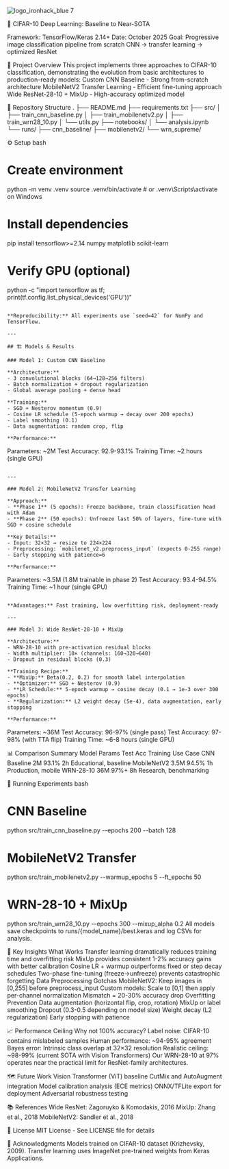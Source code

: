 ![logo_ironhack_blue 7](https://user-images.githubusercontent.com/23629340/40541063-a07a0a8a-601a-11e8-91b5-2f13e4e6b441.png)

🧠 CIFAR-10 Deep Learning: Baseline to Near-SOTA

Framework: TensorFlow/Keras 2.14+
Date: October 2025
Goal: Progressive image classification pipeline from scratch CNN → transfer learning → optimized ResNet

📌 Project Overview
This project implements three approaches to CIFAR-10 classification, demonstrating the evolution from basic architectures to production-ready models:
 Custom CNN Baseline - Strong from-scratch architecture
 MobileNetV2 Transfer Learning - Efficient fine-tuning approach
 Wide ResNet-28-10 + MixUp - High-accuracy optimized model

📁 Repository Structure
.
├── README.md
├── requirements.txt
├── src/
│   ├── train_cnn_baseline.py
│   ├── train_mobilenetv2.py
│   ├── train_wrn28_10.py
│   └── utils.py
├── notebooks/
│   └── analysis.ipynb
└── runs/
    ├── cnn_baseline/
    ├── mobilenetv2/
    └── wrn_supreme/

⚙️ Setup
bash
# Create environment
python -m venv .venv
source .venv/bin/activate  # or .venv\Scripts\activate on Windows

# Install dependencies
pip install tensorflow>=2.14 numpy matplotlib scikit-learn

# Verify GPU (optional)
python -c "import tensorflow as tf; print(tf.config.list_physical_devices('GPU'))"
```

**Reproducibility:** All experiments use `seed=42` for NumPy and TensorFlow.

---

## 🏗️ Models & Results

### Model 1: Custom CNN Baseline

**Architecture:**
- 3 convolutional blocks (64→128→256 filters)
- Batch normalization + dropout regularization
- Global average pooling + dense head

**Training:**
- SGD + Nesterov momentum (0.9)
- Cosine LR schedule (5-epoch warmup → decay over 200 epochs)
- Label smoothing (0.1)
- Data augmentation: random crop, flip

**Performance:**
```
Parameters: ~2M
Test Accuracy: 92.9-93.1%
Training Time: ~2 hours (single GPU)
```

---

### Model 2: MobileNetV2 Transfer Learning

**Approach:**
- **Phase 1** (5 epochs): Freeze backbone, train classification head with Adam
- **Phase 2** (50 epochs): Unfreeze last 50% of layers, fine-tune with SGD + cosine schedule

**Key Details:**
- Input: 32×32 → resize to 224×224
- Preprocessing: `mobilenet_v2.preprocess_input` (expects 0-255 range)
- Early stopping with patience=6

**Performance:**
```
Parameters: ~3.5M (1.8M trainable in phase 2)
Test Accuracy: 93.4-94.5%
Training Time: ~1 hour (single GPU)
```

**Advantages:** Fast training, low overfitting risk, deployment-ready

---

### Model 3: Wide ResNet-28-10 + MixUp

**Architecture:**
- WRN-28-10 with pre-activation residual blocks
- Width multiplier: 10× (channels: 160→320→640)
- Dropout in residual blocks (0.3)

**Training Recipe:**
- **MixUp:** Beta(0.2, 0.2) for smooth label interpolation
- **Optimizer:** SGD + Nesterov (0.9)
- **LR Schedule:** 5-epoch warmup → cosine decay (0.1 → 1e-3 over 300 epochs)
- **Regularization:** L2 weight decay (5e-4), data augmentation, early stopping

**Performance:**
```
Parameters: ~36M
Test Accuracy: 96-97% (single pass)
Test Accuracy: 97-98% (with TTA flip)
Training Time: ~6-8 hours (single GPU)

📊 Comparison Summary
Model
Params
Test Acc
Training
Use Case
CNN Baseline
2M
93.1%
2h
Educational, baseline
MobileNetV2
3.5M
94.5%
1h
Production, mobile
WRN-28-10
36M
97%+
8h
Research, benchmarking


🚀 Running Experiments
bash
# CNN Baseline
python src/train_cnn_baseline.py --epochs 200 --batch 128

# MobileNetV2 Transfer
python src/train_mobilenetv2.py --warmup_epochs 5 --ft_epochs 50

# WRN-28-10 + MixUp
python src/train_wrn28_10.py --epochs 300 --mixup_alpha 0.2
All models save checkpoints to runs/{model_name}/best.keras and log CSVs for analysis.

🔬 Key Insights
What Works
Transfer learning dramatically reduces training time and overfitting risk
MixUp provides consistent 1-2% accuracy gains with better calibration
Cosine LR + warmup outperforms fixed or step decay schedules
Two-phase fine-tuning (freeze→unfreeze) prevents catastrophic forgetting
Data Preprocessing Gotchas
MobileNetV2: Keep images in [0,255] before preprocess_input
Custom models: Scale to [0,1] then apply per-channel normalization
Mismatch = 20-30% accuracy drop
Overfitting Prevention
Data augmentation (horizontal flip, crop, rotation)
MixUp or label smoothing
Dropout (0.3-0.5 depending on model size)
Weight decay (L2 regularization)
Early stopping with patience

📈 Performance Ceiling
Why not 100% accuracy?
Label noise: CIFAR-10 contains mislabeled samples
Human performance: ~94-95% agreement
Bayes error: Intrinsic class overlap at 32×32 resolution
Realistic ceiling: ~98-99% (current SOTA with Vision Transformers)
Our WRN-28-10 at 97% operates near the practical limit for ResNet-family architectures.

🗺️ Future Work
Vision Transformer (ViT) baseline
CutMix and AutoAugment integration
Model calibration analysis (ECE metrics)
ONNX/TFLite export for deployment
Adversarial robustness testing

📚 References
Wide ResNet: Zagoruyko & Komodakis, 2016
MixUp: Zhang et al., 2018
MobileNetV2: Sandler et al., 2018

📄 License
MIT License - See LICENSE file for details

🙏 Acknowledgments
Models trained on CIFAR-10 dataset (Krizhevsky, 2009). Transfer learning uses ImageNet pre-trained weights from Keras Applications.


